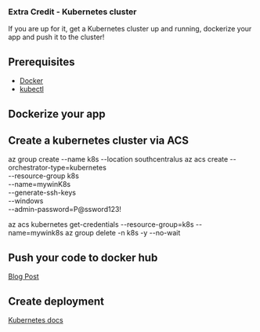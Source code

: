 ### Extra Credit - Kubernetes cluster

If you are up for it, get a Kubernetes cluster up and running, dockerize your app and push it to the cluster!

## Prerequisites
- [Docker](https://www.docker.com/get-docker)
- [kubectl](https://kubernetes.io/docs/tasks/tools/install-kubectl/)

## Dockerize your app

## Create a kubernetes cluster via ACS

az group create --name k8s --location southcentralus
az acs create --orchestrator-type=kubernetes \
    --resource-group k8s \
    --name=mywinK8s \
    --generate-ssh-keys \
    --windows \
    --admin-password=P@ssword123!

az acs kubernetes get-credentials --resource-group=k8s --name=mywink8s
az group delete -n k8s -y --no-wait

## Push your code to docker hub

[Blog Post](https://blog.codeship.com/using-docker-push-to-publish-images-to-dockerhub/)

## Create deployment
[Kubernetes docs](https://kubernetes.io/docs/concepts/workloads/controllers/deployment/)
